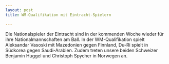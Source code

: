 ```yaml
---
layout: post
title: WM-Qualifikation mit Eintracht-Spielern

---
```


Die Nationalspieler der Eintracht sind in der kommenden Woche wieder für ihre Nationalmannschaften am Ball. In der WM-Qualifikation spielt Aleksandar Vasoski mit Mazedonien gegen Finnland, Du-Ri spielt in Südkorea gegen Saudi-Arabien. Zudem treten unsere beiden Schweizer Benjamin Huggel und Christoph Spycher in Norwegen an.


